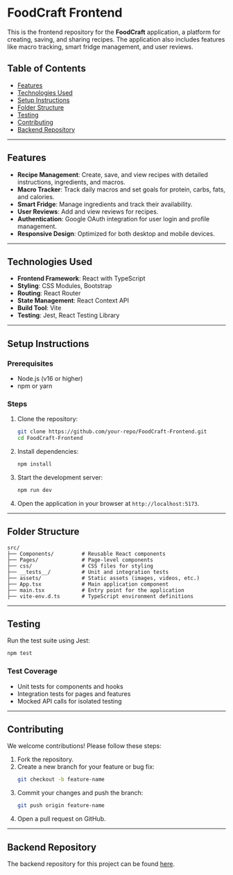 # FoodCraft Frontend

This is the frontend repository for the **FoodCraft** application, a platform for creating, saving, and sharing recipes. The application also includes features like macro tracking, smart fridge management, and user reviews.

## Table of Contents

- [Features](#features)
- [Technologies Used](#technologies-used)
- [Setup Instructions](#setup-instructions)
- [Folder Structure](#folder-structure)
- [Testing](#testing)
- [Contributing](#contributing)
- [Backend Repository](#backend-repository)

---

## Features

- **Recipe Management**: Create, save, and view recipes with detailed instructions, ingredients, and macros.
- **Macro Tracker**: Track daily macros and set goals for protein, carbs, fats, and calories.
- **Smart Fridge**: Manage ingredients and track their availability.
- **User Reviews**: Add and view reviews for recipes.
- **Authentication**: Google OAuth integration for user login and profile management.
- **Responsive Design**: Optimized for both desktop and mobile devices.

---

## Technologies Used

- **Frontend Framework**: React with TypeScript
- **Styling**: CSS Modules, Bootstrap
- **Routing**: React Router
- **State Management**: React Context API
- **Build Tool**: Vite
- **Testing**: Jest, React Testing Library

---

## Setup Instructions

### Prerequisites

- Node.js (v16 or higher)
- npm or yarn

### Steps

1. Clone the repository:

   ```bash
   git clone https://github.com/your-repo/FoodCraft-Frontend.git
   cd FoodCraft-Frontend
   ```

2. Install dependencies:

   ```bash
   npm install
   ```

3. Start the development server:

   ```bash
   npm run dev
   ```

4. Open the application in your browser at `http://localhost:5173`.

---

## Folder Structure

```
src/
├── Components/         # Reusable React components
├── Pages/              # Page-level components
├── css/                # CSS files for styling
├── __tests__/          # Unit and integration tests
├── assets/             # Static assets (images, videos, etc.)
├── App.tsx             # Main application component
├── main.tsx            # Entry point for the application
├── vite-env.d.ts       # TypeScript environment definitions
```

---

## Testing

Run the test suite using Jest:

```bash
npm test
```

### Test Coverage

- Unit tests for components and hooks
- Integration tests for pages and features
- Mocked API calls for isolated testing

---

## Contributing

We welcome contributions! Please follow these steps:

1. Fork the repository.
2. Create a new branch for your feature or bug fix:
   ```bash
   git checkout -b feature-name
   ```
3. Commit your changes and push the branch:
   ```bash
   git push origin feature-name
   ```
4. Open a pull request on GitHub.

---

## Backend Repository

The backend repository for this project can be found [here](https://github.com/Revature-Foodcraft/FoodCraft-Backend).
